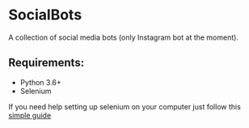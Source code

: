 # SocialBots

A collection of social media bots (only Instagram bot at the moment).

## Requirements:

+ Python 3.6+
+ Selenium

If you need help setting up selenium on your computer just follow this [simple guide](https://selenium-python.readthedocs.io/installation.html)
